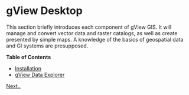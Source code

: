 gView Desktop
=============

This section briefly introduces each component of gView GIS. 
It will manage and convert vector data and raster catalogs, as well as create 
presented by simple maps. A knowledge of the basics of geospatial data and 
GI systems are presupposed.

**Table of Contents**

   * [Installation](installation.md)
   * [gView Data Explorer](dataexplorer/index.md)

[Next..](installation.md)